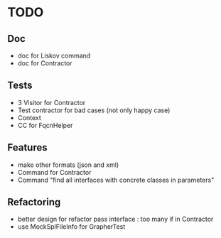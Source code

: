 # TODO

## Doc
 * doc for Liskov command
 * doc for Contractor

## Tests
 * 3 Visitor for Contractor
 * Test contractor for bad cases (not only happy case)
 * Context
 * CC for FqcnHelper

## Features
 * make other formats (json and xml)
 * Command for Contractor
 * Command "find all interfaces with concrete classes in parameters"

## Refactoring
 * better design for refactor pass interface : too many if in Contractor
 * use MockSplFileInfo for GrapherTest

